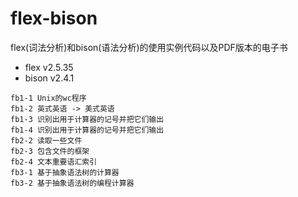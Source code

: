 # flex-bison
flex(词法分析)和bison(语法分析)的使用实例代码以及PDF版本的电子书
  * flex v2.5.35
  * bison v2.4.1

```
fb1-1 Unix的wc程序
fb1-2 英式英语 -> 美式英语
fb1-3 识别出用于计算器的记号并把它们输出
fb1-4 识别出用于计算器的记号并把它们输出
fb2-2 读取一些文件
fb2-3 包含文件的框架
fb2-4 文本重要语汇索引
fb3-1 基于抽象语法树的计算器
fb3-2 基于抽象语法树的编程计算器
```
